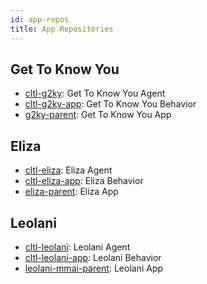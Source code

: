 ```yaml
---
id: app-repos
title: App Repositories
---
```


## Get To Know You
* [cltl-g2ky](https://github.com/leolani/cltl-g2ky): Get To Know You Agent
* [cltl-g2ky-app](https://github.com/leolani/cltl-g2ky-app): Get To Know You Behavior
* [g2ky-parent](https://github.com/leolani/g2ky-parent): Get To Know You App


## Eliza
* [cltl-eliza](https://github.com/leolani/cltl-eliza): Eliza Agent
* [cltl-eliza-app](https://github.com/leolani/cltl-eliza-app): Eliza Behavior
* [eliza-parent](https://github.com/leolani/eliza-parent): Eliza App
    
## Leolani
* [cltl-leolani](https://github.com/leolani/cltl-leolani): Leolani Agent
* [cltl-leolani-app](https://github.com/leolani/cltl-leolani-app): Leolani Behavior
* [leolani-mmai-parent](https://github.com/leolani/leolani-mmai-parent): Leolani App